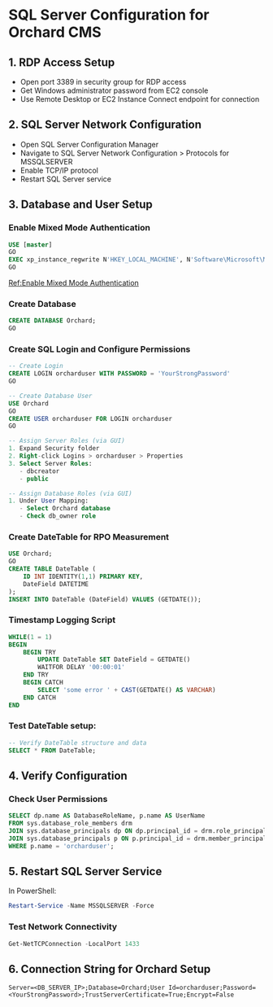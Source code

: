# SQL Server Configuration for Orchard CMS

## 1. RDP Access Setup
- Open port 3389 in security group for RDP access
- Get Windows administrator password from EC2 console
- Use Remote Desktop or EC2 Instance Connect endpoint for connection

## 2. SQL Server Network Configuration
- Open SQL Server Configuration Manager
- Navigate to SQL Server Network Configuration > Protocols for MSSQLSERVER
- Enable TCP/IP protocol
- Restart SQL Server service

## 3. Database and User Setup

### Enable Mixed Mode Authentication
```sql
USE [master]
GO
EXEC xp_instance_regwrite N'HKEY_LOCAL_MACHINE', N'Software\Microsoft\MSSQLServer\MSSQLServer', N'LoginMode', REG_DWORD, 2
GO
```

[Ref:Enable Mixed Mode Authentication](https://github.com/prabhugr/aws-elasticdisasterrecovery-demo/blob/main/Lab_instructions/Images/Image5_EnableMixedModeAuthentication.png)

### Create Database
```sql
CREATE DATABASE Orchard;
GO
```

### Create SQL Login and Configure Permissions
```sql
-- Create Login
CREATE LOGIN orcharduser WITH PASSWORD = 'YourStrongPassword'
GO

-- Create Database User
USE Orchard
GO
CREATE USER orcharduser FOR LOGIN orcharduser
GO

-- Assign Server Roles (via GUI)
1. Expand Security folder
2. Right-click Logins > orcharduser > Properties
3. Select Server Roles:
   - dbcreator
   - public

-- Assign Database Roles (via GUI)
1. Under User Mapping:
   - Select Orchard database
   - Check db_owner role
```

### Create DateTable for RPO Measurement
```sql
USE Orchard;
GO
CREATE TABLE DateTable (
    ID INT IDENTITY(1,1) PRIMARY KEY,
    DateField DATETIME
);
INSERT INTO DateTable (DateField) VALUES (GETDATE());
```

### Timestamp Logging Script
```sql
WHILE(1 = 1)
BEGIN
    BEGIN TRY
        UPDATE DateTable SET DateField = GETDATE()
        WAITFOR DELAY '00:00:01'
    END TRY
    BEGIN CATCH
        SELECT 'some error ' + CAST(GETDATE() AS VARCHAR)
    END CATCH
END
```

### Test DateTable setup:

```sql
-- Verify DateTable structure and data
SELECT * FROM DateTable;
```

## 4. Verify Configuration

### Check User Permissions
```sql
SELECT dp.name AS DatabaseRoleName, p.name AS UserName
FROM sys.database_role_members drm
JOIN sys.database_principals dp ON dp.principal_id = drm.role_principal_id
JOIN sys.database_principals p ON p.principal_id = drm.member_principal_id
WHERE p.name = 'orcharduser';
```

## 5. Restart SQL Server Service
In PowerShell:
```powershell
Restart-Service -Name MSSQLSERVER -Force
```

### Test Network Connectivity
```powershell
Get-NetTCPConnection -LocalPort 1433
```

## 6. Connection String for Orchard Setup
```
Server=<DB_SERVER_IP>;Database=Orchard;User Id=orcharduser;Password=<YourStrongPassword>;TrustServerCertificate=True;Encrypt=False
```
